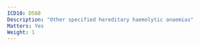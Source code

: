 ```yaml
---
ICD10: D588
Description: "Other specified hereditary haemolytic anaemias"
Matters: Yes
Weight: 1
---
```

